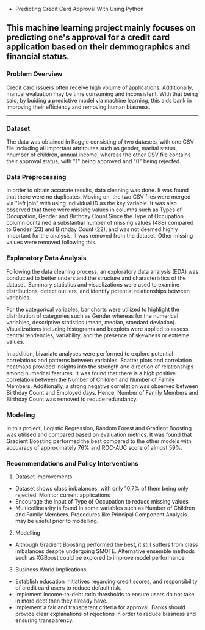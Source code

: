 * Predicting Credit Card Approval With Using Python

This machine learning project mainly focuses on predicting one's approval for a credit card application based on their demmographics and financial status. 
---

### Problem Overview

Credit card issuers often receive high volume of applications. Additionally, manual evaluation may be time consuming and inconsistent. With that being said, by buiding a predictive model via machine learning, this aids bank in improving their efficiency and removing human biasness. 

---

### Dataset 

The data was obtained in Kaggle consisting of two datasets, with one CSV file including all important attritbutes such as gender, marital status, nnumber of children, annual income, whereas the other CSV file contains their approval status, with "1" being approved and "0" being rejected. 

### Data Preprocessing 

In order to obtain accurate results, data cleaning was done. It was found that there were no duplicates. Moving on, the two CSV files were merged via "left join" with using Individual ID as the key variable. It was also observed that there were missing values in columns such as Types of Occupation, Gender and Birthday Count.Since the Type of Occupation column contained a substantial number of missing values (488) compared to Gender (23) and Birthday Count (22), and was not deemed highly important for the analysis, it was removed from the dataset. Other missing values were removed following this. 


### Explanatory Data Analysis

Following the data cleaning process, an exploratory data analysis (EDA) was conducted to better understand the structure and characteristics of the dataset. Summary statistics and visualizations were used to examine distributions, detect outliers, and identify potential relationships between variables.

For the categorical variables, bar charts were utilized to highlight the distribution of categories such as Gender whereas for the numerical variables, descriptive statistics (mean, median, standard deviation). Visualizations including histograms and boxplots were applied to assess central tendencies, variability, and the presence of skewness or extreme values.

In addition, bivariate analyses were performed to explore potential correlations and patterns between variables. Scatter plots and correlation heatmaps provided insights into the strength and direction of relationships among numerical features. It was found that there is a high  positive correlation between the Number of Children and Number of Family Members. Additionally, a strong negative correlation was observed between Birthday Count and Employed days. Hence, Number of Family Members and Birthday Count was removed to reduce redundancy.


### Modeling 

In this project, Logistic Regression, Random Forest and Gradient Boosting was utilised and compared based on evaluation metrics. It was found that Gradient Boosting performed the best compared to the other models with accuaracy of approximately 76% and ROC-AUC score of almost 59%. 

### Recommendations and Policy Interventions 

1. Dataset Improvements
-  Dataset shows class imbalances, with only 10.7% of them being only rejected. Monitor current applications 
-  Encourage the input of Type of Occupation to reduce missing values
-  Multicollinearity is found in some variables such as Number of Children and Family Members. Procedures like Principal Component Analysis may be useful prior to modelling. 

2. Modelling
- Although Gradient Boosting performed the best, it still suffers from class imbalances despite undergoing SMOTE. Alternative ensemble methods such as XGBoost could be explored to improve model performance.

3. Business World Implications
- Establish education initiatives regarding credit scores, and responsibility of credit card users to reduce default risk.
- Implement income-to-debt ratio thresholds to ensure users do not take in more debt than they already have.
- Implement a fair and transparent criteria for approval. Banks should provide clear explanations of rejections in order to reduce biasness and ensuring transparency. 
   

